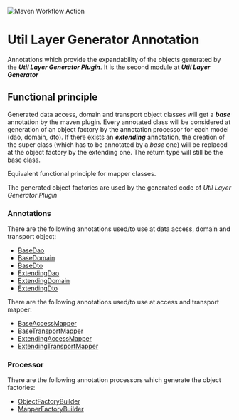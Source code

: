 ![Maven Workflow Action](https://github.com/Ma-Vin/de.ma_vin.util.layerGenerator/actions/workflows/maven.yml/badge.svg?branch=release%2Fv1.4)

# Util Layer Generator Annotation
Annotations which provide the expandability of the objects generated by the ***Util Layer Generator Plugin***.
It is the second module at ***Util Layer Generator***

## Functional principle
Generated data access, domain and transport object classes will get a ***base*** annotation by the maven plugin.
Every annotated class will be considered at generation of an object factory by the annotation processor for each model (dao, domain, dto).
If there exists an ***extending*** annotation, the creation of the super class (which has to be annotated by a *base* one) will be replaced at the object factory by the extending one. 
The return type will still be the base class.

Equivalent functional principle for mapper classes.

The generated object factories are used by the generated code of *Util Layer Generator Plugin*

### Annotations
There are the following annotations used/to use at data access, domain and transport object:
- [BaseDao](src/main/java/de/ma_vin/util/layer/generator/annotations/model/BaseDao.java)
- [BaseDomain](src/main/java/de/ma_vin/util/layer/generator/annotations/model/BaseDomain.java)
- [BaseDto](src/main/java/de/ma_vin/util/layer/generator/annotations/model/BaseDto.java)
- [ExtendingDao](src/main/java/de/ma_vin/util/layer/generator/annotations/model/ExtendingDao.java)
- [ExtendingDomain](src/main/java/de/ma_vin/util/layer/generator/annotations/model/ExtendingDomain.java)
- [ExtendingDto](src/main/java/de/ma_vin/util/layer/generator/annotations/model/ExtendingDto.java)
  
There are the following annotations used/to use at access and transport mapper:
- [BaseAccessMapper](src/main/java/de/ma_vin/util/layer/generator/annotations/mapper/BaseAccessMapper.java)
- [BaseTransportMapper](src/main/java/de/ma_vin/util/layer/generator/annotations/mapper/BaseTransportMapper.java)
- [ExtendingAccessMapper](src/main/java/de/ma_vin/util/layer/generator/annotations/mapper/ExtendingAccessMapper.java)
- [ExtendingTransportMapper](src/main/java/de/ma_vin/util/layer/generator/annotations/mapper/ExtendingTransportMapper.java)

### Processor
There are the following annotation processors which generate the object factories:
- [ObjectFactoryBuilder](src/main/java/de/ma_vin/util/layer/generator/builder/ObjectFactoryBuilder.java)
- [MapperFactoryBuilder](src/main/java/de/ma_vin/util/layer/generator/builder/MapperFactoryBuilder.java)